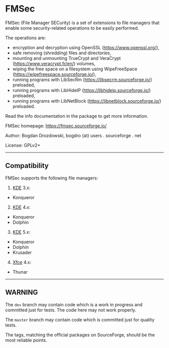 # FMSec #

FMSec (File Manager SECurity) is a set of extensions to file managers that
enable some security-related operations to be easily performed.

The operations are:

-   encryption and decryption using OpenSSL (<https://www.openssl.org/>),
-   safe removing (shredding) files and directories,
-   mounting and unmounting TrueCrypt and VeraCrypt (<https://www.veracrypt.fr/en/>) volumes,
-   wiping the free space on a filesystem using WipeFreeSpace (<https://wipefreespace.sourceforge.io/>),
-   running programs with LibSecRm (<https://libsecrm.sourceforge.io/>) preloaded,
-   running programs with LibHideIP (<https://libhideip.sourceforge.io/>) preloaded,
-   running programs with LibNetBlock (<https://libnetblock.sourceforge.io/>) preloaded.

Read the info documentation in the package to get more information.

FMSec homepage: <https://fmsec.sourceforge.io/>

Author: Bogdan Drozdowski, bogdro (at) users . sourceforge . net

License: GPLv2+

----------------------------------------------------------------

## Compatibility ##

FMSec supports the following file managers:

1.  [KDE](https://kde.org/) 3.x:
-   Konqueror

2.  [KDE](https://kde.org/) 4.x:
-   Konqueror
-   Dolphin

3.  [KDE](https://kde.org/) 5.x:
-   Konqueror
-   Dolphin
-   Krusader

4.  [Xfce](https://xfce.org/) 4.x:
-   Thunar

----------------------------------------------------------------

## WARNING ##

The `dev` branch may contain code which is a work in progress and committed just for tests. The code here may not work properly.

The `master` branch may contain code which is committed just for quality tests.

The tags, matching the official packages on SourceForge, should be the most reliable points.
